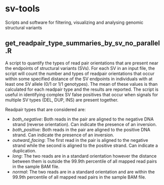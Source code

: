 # sv-tools
Scripts and software for filtering, visualizing and analysing genomic structural variants

## get\_readpair\_type\_summaries\_by\_sv\_no\_parallel.R
A script to quantify the types of read pair orientations that are present near the endpoints of structural variants (SVs).  For each SV in an input file, the script will count the number and types of readpair orientations that occur within some specified distance of the SV endpoints in individuals with at least one SV allele (0/1 or 1/1 genotypes).  The mean of these values is than calculated for each readpair type and the results are reported.  The script is useful in identifying complex SV false positives that occur when signals for multiple SV types (DEL, DUP, INS) are present together.

Readpair types that are considered are:
- *both\_negative*: Both reads in the pair are aligned to the negative DNA strand (reverse orientation).  Can indicate the presence of an inversion.
- *both\_positive*: Both reads in the pair are aligned to the positive DNA strand.  Can indicate the presence of an inversion.
- *outward\_facing*: The first read in the pair is aligned to the negative strand while the second is aligned to the positive strand.  Can indicate a duplication.
- *long*: The two reads are in a standard orientation however the distance between them is outside the 99.9th percentile of all mapped read pairs in the sample BAM file.
- *normal*: The two reads are in a standard orientation and are within the 99.9th percentile of all mapped read pairs in the sample BAM file.
